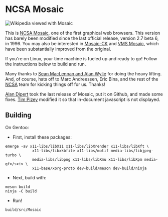 NCSA Mosaic
===========

![Wikipedia viewed with Mosaic](https://github.com/downloads/yotann/ncsa-mosaic/wikipedia-screenshot.png "Wikipedia viewed with Mosaic")

This is [NCSA Mosaic](https://en.wikipedia.org/wiki/Mosaic_(web_browser)), one
of the first graphical web browsers. This version has barely been modified
since the last official release, version 2.7 beta 6, in 1996. You may also be
interested in [Mosaic-CK](http://www.floodgap.com/retrotech/machten/mosaic/)
and [VMS Mosaic](https://web.archive.org/web/20070911192043/http://www.openvms.org/stories.php?story=07%2F09%2F03%2F1740114), which have
been substantially improved from the original.

If you're on Linux, your time machine is fueled up and ready to go! Follow the
instructions below to build and run.

Many thanks to [Sean MacLennan and Alan Wylie](https://web.archive.org/web/20120915154245/seanm.ca/mosaic/) for
doing the heavy lifting. And, of course, hats off to Marc Andreessen, Eric
Bina, and the rest of the [NCSA](http://www.ncsa.illinois.edu/) team for
kicking things off for us. Thanks!

[Alan Dipert](https://github.com/alandipert) took the last release of Mosaic, put it
on Github, and made some fixes. [Tim Pizey](http://pizey.net/~timp/) modified
it so that in-document javascript is not displayed.

Building
--------

On Gentoo:

* First, install these packages:

```
emerge -av x11-libs/libX11 x11-libs/libXrender x11-libs/libXft \
            x11-libs/libxkbfile x11-libs/motif media-libs/libjpeg-turbo \
            media-libs/libpng x11-libs/libXmu x11-libs/libXpm media-gfx/sxiv \
            x11-base/xorg-proto dev-build/meson dev-build/ninja
```

* Next, build with:

```
meson build
ninja -C build
```

* Run!

```
build/src/Mosaic
```

